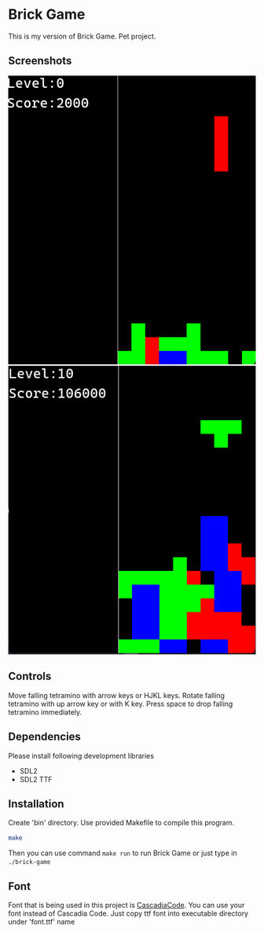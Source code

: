 # Brick Game
This is my version of Brick Game.
Pet project.

## Screenshots
![](https://github.com/unight0/Brick-Game/blob/main/brick-game-screenshot.png)
![](https://github.com/unight0/Brick-Game/blob/main/brick-game-screenshot2.png)

## Controls
Move falling tetramino with arrow keys or HJKL keys.
Rotate falling tetramino with up arrow key or with K key.
Press space to drop falling tetramino immediately.

## Dependencies
Please install following development libraries
- SDL2
- SDL2 TTF

## Installation
Create 'bin' directory.
Use provided Makefile to compile this program.
```bash
make
```
Then you can use command `make run` to run Brick Game or just type in `./brick-game`

## Font
Font that is being used in this project is [CascadiaCode](https://github.com/microsoft/cascadia-code).
You can use your font instead of Cascadia Code. Just copy ttf font into executable directory under 'font.ttf' name
